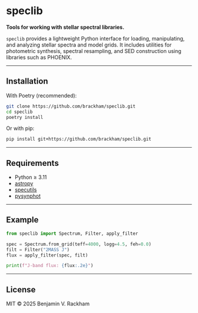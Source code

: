 # speclib

**Tools for working with stellar spectral libraries.**

`speclib` provides a lightweight Python interface for loading, manipulating, and analyzing stellar spectra and model grids. It includes utilities for photometric synthesis, spectral resampling, and SED construction using libraries such as PHOENIX.

---

## Installation

With Poetry (recommended):

```bash
git clone https://github.com/brackham/speclib.git
cd speclib
poetry install
```

Or with pip:

```bash
pip install git+https://github.com/brackham/speclib.git
```

---

## Requirements

* Python ≥ 3.11
* [astropy](https://www.astropy.org/)
* [specutils](https://specutils.readthedocs.io/)
* [pysynphot](https://pysynphot.readthedocs.io/)

---

## Example

```python
from speclib import Spectrum, Filter, apply_filter

spec = Spectrum.from_grid(teff=4000, logg=4.5, feh=0.0)
filt = Filter("2MASS J")
flux = apply_filter(spec, filt)

print(f"J-band flux: {flux:.2e}")
```

---

## License

MIT © 2025 Benjamin V. Rackham
